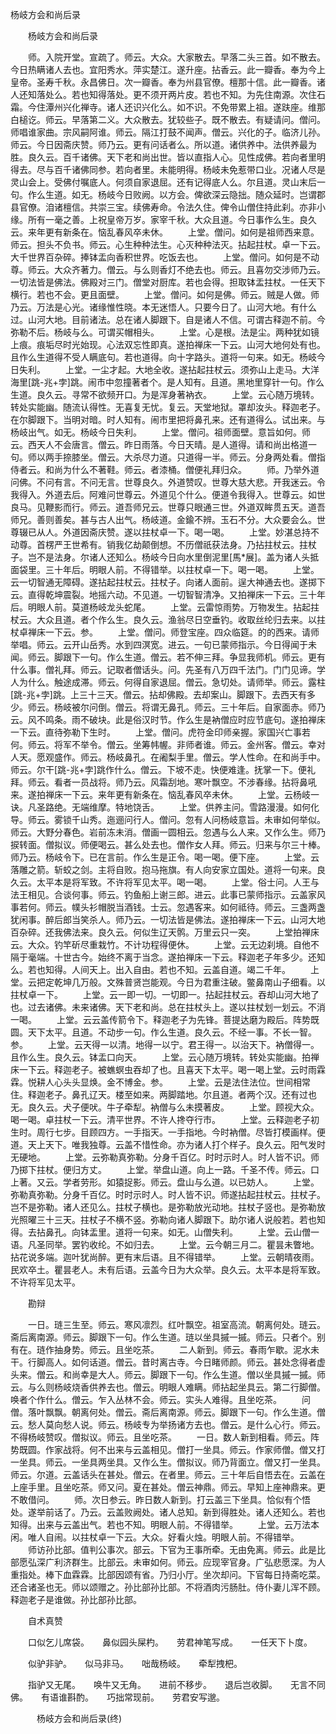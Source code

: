   杨岐方会和尚后录
　　




　　杨岐方会和尚后录

　　师。入院开堂。宣疏了。师云。大众。大家散去。早落二头三首。如不散去。今日热瞒诸人去也。宜阳秀水。萍实楚江。遂升座。拈香云。此一瓣香。奉为今上皇帝。圣寿千秋。永昌佛日。次一瓣香。奉为州县官僚。檀那十信。此一瓣香。诸人还知落处么。若也知得落处。更不须开两片皮。若也不知。为先住南源。次住石霜。今住潭州兴化禅寺。诸人还识兴化么。如不识。不免带累上祖。遂趺座。维那白槌讫。师云。早落第二义。大众散去。犹较些子。既不散去。有疑请问。僧问。师唱谁家曲。宗风嗣阿谁。师云。隔江打鼓不闻声。僧云。兴化的子。临济儿孙。师云。今日因斋庆赞。师乃云。更有问话者么。所以道。诸供养中。法供养最为胜。良久云。百千诸佛。天下老和尚出世。皆以直指人心。见性成佛。若向者里明得去。尽与百千诸佛同参。若向者里。未能明得。杨岐未免惹带口业。况诸人尽是灵山会上。受佛付嘱底人。何须自家退屈。还有记得底人么。尔且道。灵山末后一句。作么生道。如无。杨岐今日败阙。以方会。俾欲深云隐拙。随众延时。岂谓郡县官僚。洎诸檀信。共崇三宝。续佛寿命。令法久住。俾令山僧住持此刹。亦非小缘。所有一毫之善。上祝皇帝万岁。家宰千秋。大众且道。今日事作么生。良久云。来年更有新条在。恼乱春风卒未休。
　　上堂。僧问。如何是祖师西来意。师云。担头不负书。师云。心生种种法生。心灭种种法灭。拈起拄杖。卓一下云。大千世界百杂碎。捧钵盂向香积世界。吃饭去也。
　　上堂。僧问。如何是不动尊。师云。大众齐著力。僧云。与么则香灯不绝去也。师云。且喜勿交涉师乃云。一切法皆是佛法。佛殿对三门。僧堂对厨库。若也会得。担取钵盂拄杖。一任天下横行。若也不会。更且面壁。
　　上堂。僧问。如何是佛。师云。贼是人做。师乃云。万法是心光。诸缘惟性晓。本无迷悟人。只要今日了。山河大地。有什么过。山河大地。目前诸法。总在诸人脚跟下。自是诸人不信。可谓古释迦不前。今弥勒不后。杨岐与么。可谓买帽相头。
　　上堂。心是根。法是尘。两种犹如镜上痕。痕垢尽时光始现。心法双忘性即真。遂拍禅床一下云。山河大地何处有也。且作么生道得不受人瞒底句。若也道得。向十字路头。道将一句来。如无。杨岐今日失利。
　　上堂。一尘才起。大地全收。遂拈起拄杖云。须弥山上走马。大洋海里[跳-兆+孛]跳。闹市中忽撞著者个。是人知有。且道。黑地里穿针一句。作么生道。良久云。寻常不欲频开口。为是浑身著衲衣。
　　上堂。云心随万境转。转处实能幽。随流认得性。无喜复无忧。复云。天堂地狱。罩却汝头。释迦老子。在尔脚跟下。当明对暗。时人知有。闹市里把将鼻孔来。还有道得么。试出来。与杨岐出气。如无。杨岐今日失利。
　　上堂。僧问。祖师面壁。意旨如何。师云。西天人不会唐言。僧云。昨日雨落。今日天晴。是人道得。请和尚出格道一句。师以两手捺膝坐。僧云。大杀尽力道。只道得一半。师云。分身两处看。僧指侍者云。和尚为什么不著鞋。师云。者漆桶。僧便礼拜归众。
　　师。乃举外道问佛。不问有言。不问无言。世尊良久。外道赞叹。世尊大慈大悲。开我迷云。令我得入。外道去后。阿难问世尊云。外道见个什么。便道令我得入。世尊云。如世良马。见鞭影而行。师云。道吾师兄云。世尊只眼通三世。外道双眸贯五天。道吾师兄。善则善矣。甚与古人出气。杨岐道。金鍮不辨。玉石不分。大众要会么。世尊辍已从人。外道因斋庆赞。遂以拄杖卓一下。喝一喝。
　　上堂。妙湛总持不动尊。首楞严王世希有。销我亿劫颠倒想。不历僧祇获法身。乃拈拄杖云。拄杖子。岂不是法身。尔诸人还知么。杨岐今日向水里倒泥里[馬*展]。盖为诸人头抵面袋里。三十年后。明眼人前。不得错举。以拄杖卓一下。喝一喝。
　　上堂。云一切智通无障碍。遂拈起拄杖云。拄杖子。向诸人面前。逞大神通去也。遂掷下云。直得乾坤震裂。地摇六动。不见道。一切智智清净。又拍禅床一下云。三十年后。明眼人前。莫道杨岐龙头蛇尾。
　　上堂。云雷惊雨势。万物发生。拈起拄杖云。大众且道。者个作么生。良久云。渔翁尽日空垂钓。收取丝纶归去来。以拄杖卓禅床一下云。参。
　　上堂。僧问。师登宝座。四众临筵。的的西来。请师举唱。师云。云开山岳秀。水到四溟宽。进云。一句已蒙师指示。今日得闻于未闻。师云。脚跟下一句。作么生道。僧云。若不伸三拜。争显我师机。师云。更有什么事。僧礼拜。师云。记取者僧话头。问。先圣有八万四千法门。门门见谛。学人为什么。触途成滞。师云。何得自家退屈。僧云。急切处。请师举。师云。露柱[跳-兆+孛]跳。上三十三天。僧云。拈却佛殿。去却案山。脚跟下。去西天有多少。师云。杨岐被尔问倒。僧云。将谓无鼻孔。师云。三十年后。自家面赤。师乃云。风不鸣条。雨不破块。此是俗汉时节。作么生是衲僧应时应节底句。遂拍禅床一下云。直待弥勒下生时。
　　上堂。僧问。虎符金印师亲握。家国兴亡事若何。师云。将军不举令。僧云。坐筹帏幄。非师者谁。师云。金州客。僧云。幸对人天。愿观盛作。师云。杨岐鼻孔。在阇梨手里。僧云。学人性命。在和尚手中。师云。尔干[跳-兆+孛]跳作什么。僧云。下坡不走。快便难逢。抚掌一下。便礼拜。师云。看者一员战将。师乃云。风霜刮地。寒叶飘空。不涉春缘。拈将鼻吼来。遂拍禅床一下云。来年更有新条在。恼乱春风卒未休。
　　上堂。云杨岐一诀。凡圣路绝。无端维摩。特地饶舌。
　　上堂。供养主问。雪路漫漫。如何化导。师云。雾锁千山秀。迤逦问行人。僧问。忽有人问杨岐意旨。未审如何举似。师云。大野分春色。岩前冻未消。僧画一圆相云。忽遇与么人来。又作么生。师乃捩转面。僧拟议。师便喝云。甚么处去也。僧作女人拜。师云。归来与尔三十棒。师乃云。杨岐令下。已在言前。作么生是正令。喝一喝。便下座。
　　上堂。云落雕之箭。斩蛟之剑。主将自败。抱马拖旗。有人向安家立国处。道将一句来。良久云。太平本是将军致。不许将军见太平。喝一喝。
　　上堂。俗士问。人王与法王相见。合谈何事。师云。钓鱼船上谢三郎。进云。此事已蒙师指示。云盖家风事若何。师云。幞头衫帽脱当酒钱。士云。忽遇客来。如何祗待。师云。三盏两盏犹闲事。醉后郎当笑杀人。师乃云。一切法皆是佛法。遂拍禅床一下云。山河大地百杂碎。还我佛法来。良久云。何似生辽天鹘。万里云只一突。
　　上堂拍禅床云。大众。钓竿斫尽重栽竹。不计功程得便休。
　　上堂。云无边刹境。自他不隔于毫端。十世古今。始终不离于当念。遂拍禅床一下云。释迦老子年多少。还知么。若也知得。人间天上。出入自由。若也不知。云盖自道。竭二千年。
　　上堂。云把定乾坤几万般。文殊普贤岂能观。今日为君重注破。鳖鼻南山子细看。以拄杖卓一下。
　　上堂。云一即一切。一切即一。拈起拄杖云。吞却山河大地了也。过去诸佛。未来诸佛。天下老和尚。总在拄杖头上。遂以拄杖划一划云。不消一喝。
　　上堂。云云盖传箭令下。释迦老子为先锋。菩提达磨为殿后。阵势既圆。天下太平。且道。不动步一句。作么生道。良久云。不经一事。不长一智。参。
　　上堂。云天得一以清。地得一以宁。君王得一。以治天下。衲僧得一。且作么生。良久云。钵盂口向天。
　　上堂。云心随万境转。转处实能幽。拍禅床一下云。释迦老子。被蟭螟虫吞却了也。且喜天下太平。喝一喝上堂。云时雨霖霖。悦耕人心头头显焕。金不博金。参。
　　上堂。云是法住法位。世间相常住。释迦老子。鼻孔辽天。楼至如来。两脚踏地。尔且道。者两个汉。还有过也无。良久云。犬子便吠。牛子牵犁。衲僧与么未摸著皮。
　　上堂。顾视大众。喝一喝。卓拄杖一下云。清平世界。不许人搀夺行市。
　　上堂。云释迦老子初生时。周行七步。目顾四方。一手指天。一手指地。今时衲僧。尽皆打模画样。便道。天上天下。唯我独尊。云盖不惜性命。亦为诸人打个样子。良久云。阳气发时无硬地。
　　上堂。云弥勒真弥勒。分身千百亿。时时示时人。时人皆不识。师乃掷下拄杖。便归方丈。
　　上堂。举盘山道。向上一路。千圣不传。师云。口上著。又云。学者劳形。如猿捉影。师云。盘山与么道。以已妨人。
　　上堂。弥勒真弥勒。分身千百亿。时时示时人。时人皆不识。师遂拈起拄杖云。拄杖子。岂不是弥勒。诸人还见么。拄杖子横也。是弥勒放光动地。拄杖子竖也。是弥勒放光照曜三十三天。拄杖子不横不竖。弥勒向诸人脚跟下。助尔诸人说般若。若也知得。去拈鼻孔。向钵盂里。道将一句来。如无。山僧失利。
　　上堂。云山僧一语。凡圣同举。罢钓收纶。不如归去。
　　上堂。云今朝三月二。瞿昙未瞥地。拈花说多端。迦叶犹尚醉。更有末后语。且不得错举。
　　上堂。云朝晴夜雨。民欢卒土。瞿昙老人。未有后语。云盖今日为大众举。良久云。太平本是将军致。不许将军见太平。

　　勘辩

　　一日。琏三生至。师云。寒风凛烈。红叶飘空。祖室高流。朝离何处。琏云。斋后离南源。师云。脚跟下一句。作么生道。琏以坐具摵一摵。师云。只者个。别有在。琏作抽身势。师云。且坐吃茶。
　　二人新到。师云。春雨乍歇。泥水未干。行脚高人。如何话道。僧云。昔时离古寺。今日睹师颜。师云。甚处念得者虚头来。僧云。和尚幸是大人。师云。脚跟下一句。作么生道。僧以坐具摵一摵。师云。与么则杨岐烧香供养去也。僧云。明眼人难瞒。师拈起坐具云。第二行脚僧。唤者个作什么。僧云。乍入丛林不会。师云。实头人难得。且坐吃茶。
　　问僧。落叶飘飘。朝离何处。僧云。斋后离南源。师云。脚跟下一句。作么生道。僧云。愁人莫向愁人说。师云。杨岐专为举扬诸方去也。僧云。是什么心行。师云。不得杨岐赞叹。僧拟议。师云。且坐吃茶。
　　一日。数人新到相看。师云。阵势既圆。作家战将。何不出来与云盖相见。僧打一坐具。师云。作家师僧。僧又打一坐具。师云。一坐具两坐具。又作么生。僧拟议。师乃背面立。僧又打一坐具。师云。尔道。云盖话头在甚处。僧云。在者里。师云。三十年后自悟去在。云盖在上座手里。且坐吃茶。师又问。夏在甚处。僧云神鼎。师云。早知上座神鼎来。更不敢借问。
　　师。次日参云。昨日数人新到。打云盖三下坐具。恰似有个悟处。遂举前话了。乃云。云盖败阙处。诸人总知。新到得胜处。诸人还知么。若也知得。出来与云盖出气。若也不知。明眼人前。不得错举。
　　上堂。云万法本闲。唯人自闹。以拄杖卓一下云。大众。好看火烛。明眼人前。不得错举。
　　师访孙比部。值判公事次。部云。下官为王事所牵。无由免离。师云。此是比部愿弘深广利济群生。比部云。未审如何。师云。应现宰官身。广弘悲愿深。为人重指处。棒下血霖霖。比部因颂有省。乃归小厅。坐次却问。下官每日持斋吃菜。还合诸圣也无。师以颂赠之。孙比部孙比部。不将酒肉污肠肚。侍仆妻儿浑不顾。释迦老子是谁做。孙比部孙比部。

　　自术真赞

　　口似乞儿席袋。　　鼻似园头屎杓。　　劳君神笔写成。　　一任天下卜度。

　　似驴非驴。　　似马非马。　　咄哉杨岐。　　牵犁拽杷。

　　指驴又无尾。　　唤牛又无角。　　进前不移步。　　退后岂收脚。　　无言不同佛。　　有语谁斟酌。　　巧拙常现前。　　劳君安写邈。


　　　杨岐方会和尚后录(终)


